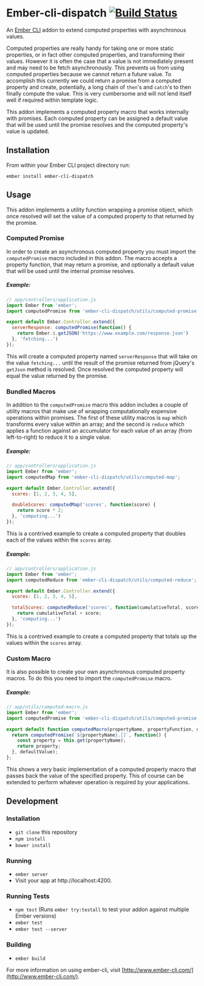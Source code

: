 # Ember-cli-dispatch [![Build Status](https://travis-ci.org/tomasbasham/ember-cli-dispatch.svg?branch=master)](https://travis-ci.org/tomasbasham/ember-cli-dispatch)

An [Ember CLI](http://www.ember-cli.com/) addon to extend computed properties with asynchronous values.

Computed properties are really handy for taking one or more static properties, or in fact other computed properties, and transforming their values. However it is often the case that a value is not immediately present and may need to be fetch asynchronously. This prevents us from using computed properties because we cannot return a future value. To accomplish this currently we could return a promise from a computed property and create, potentially, a long chain of `then`'s and `catch`'s to then finally compute the value. This is very cumbersome and will not lend itself well if required within template logic.

This addon implements a computed property macro that works internally with promises. Each computed property can be assigned a default value that will be used until the promise resolves and the computed property's value is updated.

## Installation

From within your Ember CLI project directory run:
```
ember install ember-cli-dispatch
```

## Usage

This addon implements a utility function wrapping a promise object, which once resolved will set the value of a computed property to that returned by the promise.

### Computed Promise

In order to create an asynchronous computed property you must import the `computedPromise` macro included in this addon. The macro accepts a property function, that may return a promise, and optionally a default value that will be used until the internal promise resolves.

##### <a name="computed-promise-example"></a>Example:

```JavaScript
// app/controllers/application.js
import Ember from 'ember';
import computedPromise from 'ember-cli-dispatch/utils/computed-promise';

export default Ember.Controller.extend({
  serverResponse: computedPromise(function() {
    return Ember.$.getJSON('https://www.example.com/response.json')
  }, 'fetching...')
});
```

This will create a computed property named `serverResponse` that will take on the value `fetching...` until the result of the promise returned from jQuery's `getJson` method is resolved. Once resolved the computed property will equal the value returned by the promise.

### Bundled Macros

In addition to the `computedPromise` macro this addon includes a couple of utility macros that make use of wrapping computationally expensive operations within promises. The first of these utility macros is `map` which transforms every value within an array; and the second is `reduce` which applies a function against an accumulator for each value of an array (from left-to-right) to reduce it to a single value.

##### <a name="computed-map-example"></a>Example:

```JavaScript
// app/controllers/application.js
import Ember from 'ember';
import computedMap from 'ember-cli-dispatch/utils/computed-map';

export default Ember.Controller.extend({
  scores: [1, 2, 3, 4, 5],

  doubleScores: computedMap('scores', function(score) {
    return score * 2;
  }, 'computing...')
});
```

This is a contrived example to create a computed property that doubles each of the values within the `scores` array.

##### <a name="computed-reduce-example"></a>Example:

```JavaScript
// app/controllers/application.js
import Ember from 'ember';
import computedReduce from 'ember-cli-dispatch/utils/computed-reduce';

export default Ember.Controller.extend({
  scores: [1, 2, 3, 4, 5],

  totalScores: computedReduce('scores', function(cumulativeTotal, score) {
    return cumulativeTotal + score;
  }, 'computing...')
});
```

This is a contrived example to create a computed property that totals up the values within the `scores` array.

### Custom Macro

It is also possible to create your own asynchronous computed property macros. To do this you need to import the `computedPromise` macro.

##### <a name="custom-macro-example"></a>Example:

```JavaScript
// app/utils/computed-macro.js
import Ember from 'ember';
import computedPromise from 'ember-cli-dispatch/utils/computed-promise';

export default function computedMacro(propertyName, propertyFunction, defaultValue) {
  return computedPromise(`${propertyName}.[]`, function() {
    const property = this.get(propertyName);
    return property;
  }, defaultValue);
};
```

This shows a very basic implementation of a computed property macro that passes back the value of the specified property. This of course can be extended to perform whatever operation is required by your applications.

## Development

### Installation

* `git clone` this repository
* `npm install`
* `bower install`

### Running

* `ember server`
* Visit your app at http://localhost:4200.

### Running Tests

* `npm test` (Runs `ember try:testall` to test your addon against multiple Ember versions)
* `ember test`
* `ember test --server`

### Building

* `ember build`

For more information on using ember-cli, visit [http://www.ember-cli.com/](http://www.ember-cli.com/).

